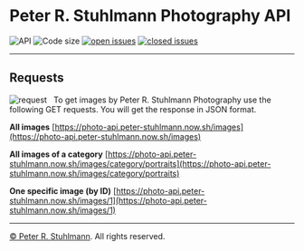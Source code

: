 # Peter R. Stuhlmann Photography API

![API](https://img.shields.io/badge/API-blue.svg)
![Code size](https://img.shields.io/github/languages/code-size/peter-stuhlmann/PhotoAPI.svg)
[![open issues](https://img.shields.io/github/issues/peter-stuhlmann/PhotoAPI.svg)](https://github.com/peter-stuhlmann/PhotoAPI/issues?q=is%3Aopen+is%3Aissue)
[![closed issues](https://img.shields.io/github/issues-closed/peter-stuhlmann/PhotoAPI.svg)](https://github.com/peter-stuhlmann/PhotoAPI/issues?q=is%3Aissue+is%3Aclosed)

---

## Requests

![request](https://img.shields.io/badge/GET-orange.svg) &nbsp; To get images by Peter R. Stuhlmann Photography use the following GET requests. You will get the response in JSON format.

**All images**
[https://photo-api.peter-stuhlmann.now.sh/images](https://photo-api.peter-stuhlmann.now.sh/images)

**All images of a category**
[https://photo-api.peter-stuhlmann.now.sh/images/category/portraits](https://photo-api.peter-stuhlmann.now.sh/images/category/portraits)

**One specific image (by ID)**
[https://photo-api.peter-stuhlmann.now.sh/images/1](https://photo-api.peter-stuhlmann.now.sh/images/1)

---

[&copy; Peter R. Stuhlmann](https://peter-stuhlmann-webentwicklung.de). All rights reserved.
